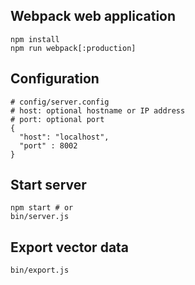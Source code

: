 ## Webpack web application
```
npm install
npm run webpack[:production]
```

## Configuration
```
# config/server.config
# host: optional hostname or IP address
# port: optional port
{
  "host": "localhost",
  "port" : 8002
}
```

## Start server
```
npm start # or
bin/server.js
```

## Export vector data
```
bin/export.js
```

